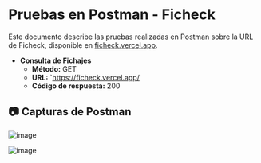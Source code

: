 # Pruebas en Postman - Ficheck

Este documento describe las pruebas realizadas en Postman sobre la URL de Ficheck, disponible en [ficheck.vercel.app](https://ficheck.vercel.app/).

- **Consulta de Fichajes**
  - **Método:** GET
  - **URL:** `https://ficheck.vercel.app/
  - **Código de respuesta:** 200


## 📷 Capturas de Postman

![image](https://github.com/user-attachments/assets/3aec8ff4-b46c-42ea-871d-096857ddf61a)


![image](https://github.com/user-attachments/assets/9ca29e30-078a-48bc-877e-366a25b41208)
